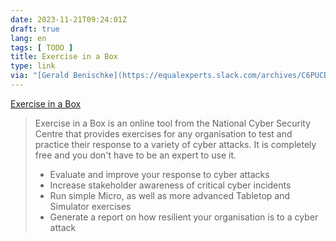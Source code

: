 ```yaml
---
date: 2023-11-21T09:24:01Z
draft: true
lang: en
tags: [ TODO ]
title: Exercise in a Box
type: link
via: "[Gerald Benischke](https://equalexperts.slack.com/archives/C6PUCB37E/p1700519018216269)"
---
```


[Exercise in a Box](https://exerciseinabox.service.ncsc.gov.uk/)

> Exercise in a Box is an online tool from the National Cyber Security Centre that provides exercises for any organisation to test and practice their response to a variety of cyber attacks. It is completely free and you don't have to be an expert to use it.
>
> * Evaluate and improve your response to cyber attacks
> * Increase stakeholder awareness of critical cyber incidents
> * Run simple Micro, as well as more advanced Tabletop and Simulator exercises
> * Generate a report on how resilient your organisation is to a cyber attack
